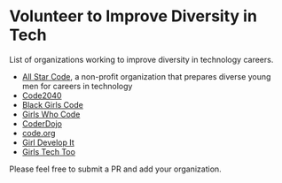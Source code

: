 # Volunteer to Improve Diversity in Tech
List of organizations working to improve diversity in technology careers.

* [All Star Code](http://www.allstarcode.org/), a non-profit organization that prepares diverse young men for
careers in technology
* [Code2040](http://code2040.org)
* [Black Girls Code](http://www.blackgirlscode.com/)
* [Girls Who Code](https://girlswhocode.com/)
* [CoderDojo](https://coderdojo.com/)
* [code.org](http://code.org)
* [Girl Develop It](https://www.girldevelopit.com/)
* [Girls Tech Too](http://girlstechtoo.org/)

Please feel free to submit a PR and add your organization.
